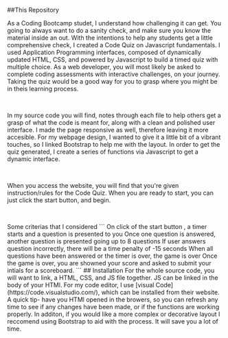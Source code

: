 ##This Repository

<p> As a Coding Bootcamp studet, I understand how challenging it can get. You going to always want to do a sanity check, and make sure you know the material inside an out. With the intentions to  help any students get a little comprehensive check, I created a Code Quiz on Javascript fundamentals. I used Application Programming interfaces, composed of dynamically updated HTML, CSS, and powered by Javascript to build a timed quiz with multiple choice. As a web developer, you will most likely be asked to complete coding assessments with interactive challenges, on your journey. Taking the quiz would be a good way for you to grasp where you might be in theis learning process.</p>

<br>

<p> In my source code you will find, notes through each file to help others get a grasp of what the code is meant for, along with a clean and polished user interface. I made the page responsive as well, therefore leaving it more accesible. For my webpage design, I wanted to give it a little bit of a vibrant touches, so I linked Bootstrap to help me with the layout. In order to get the quiz generated, I create a series of functions via Javascript to get a dynamic interface.</p>
<br>
<p> When you access the website, you will find that you're given instruction/rules for the Code Quiz. When you are ready to start, you can just click the start button, and begin. </p>
<br>
<p>Some criterias that I considered 
```
  On click of the start button , a timer starts and a question is presented to you
  Once one question is answered, another question is presented going up to 8 questions
  If user answers question incorrectly, there will be a time penalty of -15 seconds
  When all questions have been answered or the timer is over, the game is over
  Once the game is over, you are showned your score and asked to submit your intials for a scoreboard.
```
## Installation
For the whole source code, you will want to link, a HTML, CSS, and JS file together. JS can be linked in the body of your HTMl.
For my code editor, I use [visual Code](https://code.visualstudio.com/), which can be installed from their website. A quick tip- have you HTMl opened in the browers, so you can refresh any time to see if any changes have been made, or if the functions are working properly. In additon, if you would like a more complex or decorative layout I reccomend using Bootstrap to aid with the process. It will save you a lot of time.
